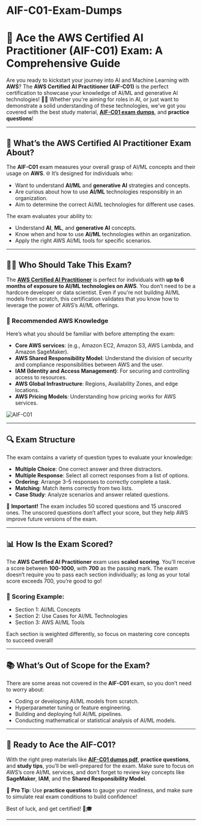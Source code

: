 # AIF-C01-Exam-Dumps
# 🚀 Ace the AWS Certified AI Practitioner (AIF-C01) Exam: A Comprehensive Guide

Are you ready to kickstart your journey into AI and Machine Learning with **AWS**? The **AWS Certified AI Practitioner (AIF-C01)** is the perfect certification to showcase your knowledge of AI/ML and generative AI technologies! 🧠💡 Whether you're aiming for roles in AI, or just want to demonstrate a solid understanding of these technologies, we've got you covered with the best study material, **[AIF-C01 exam dumps](https://www.p2pcerts.com/amazon/aif-c01-dumps.html)**, and **practice questions**!

---

## 📝 What’s the AWS Certified AI Practitioner Exam About?

The **AIF-C01** exam measures your overall grasp of AI/ML concepts and their usage on **AWS**. 🌐 It’s designed for individuals who:
- Want to understand **AI/ML** and **generative AI** strategies and concepts.
- Are curious about how to use **AI/ML** technologies responsibly in an organization.
- Aim to determine the correct AI/ML technologies for different use cases.

The exam evaluates your ability to:
- Understand **AI**, **ML**, and **generative AI** concepts.
- Know when and how to use **AI/ML** technologies within an organization.
- Apply the right AWS AI/ML tools for specific scenarios.

---

## 👨‍💻 Who Should Take This Exam?

The **[AWS Certified AI Practitioner](https://www.p2pcerts.com/amazon/aif-c01-dumps.html)** is perfect for individuals with **up to 6 months of exposure to AI/ML technologies on AWS**. You don’t need to be a hardcore developer or data scientist. Even if you're not building AI/ML models from scratch, this certification validates that you know how to leverage the power of AWS’s AI/ML offerings.

### 🔑 Recommended AWS Knowledge

Here’s what you should be familiar with before attempting the exam:
- **Core AWS services**: (e.g., Amazon EC2, Amazon S3, AWS Lambda, and Amazon SageMaker).
- **AWS Shared Responsibility Model**: Understand the division of security and compliance responsibilities between AWS and the user.
- **IAM (Identity and Access Management)**: For securing and controlling access to resources.
- **AWS Global Infrastructure**: Regions, Availability Zones, and edge locations.
- **AWS Pricing Models**: Understanding how pricing works for AWS services.

![AIF-C01 ](https://github.com/user-attachments/assets/6e91e18e-820f-46a9-b8e1-077717642af6)


---

## 🔍 Exam Structure

The exam contains a variety of question types to evaluate your knowledge:
- **Multiple Choice**: One correct answer and three distractors.
- **Multiple Response**: Select all correct responses from a list of options.
- **Ordering**: Arrange 3–5 responses to correctly complete a task.
- **Matching**: Match items correctly from two lists.
- **Case Study**: Analyze scenarios and answer related questions.

🔔 **Important!** The exam includes 50 scored questions and 15 unscored ones. The unscored questions don’t affect your score, but they help AWS improve future versions of the exam.

---

## 📊 How Is the Exam Scored?

The **AWS Certified AI Practitioner** exam uses **scaled scoring**. You'll receive a score between **100-1000**, with **700** as the passing mark. The exam doesn’t require you to pass each section individually; as long as your total score exceeds 700, you’re good to go!

### 🎯 Scoring Example:
- Section 1: AI/ML Concepts
- Section 2: Use Cases for AI/ML Technologies
- Section 3: AWS AI/ML Tools

Each section is weighted differently, so focus on mastering core concepts to succeed overall!

---

## 📚 What’s Out of Scope for the Exam?

There are some areas not covered in the **AIF-C01** exam, so you don’t need to worry about:
- Coding or developing AI/ML models from scratch.
- Hyperparameter tuning or feature engineering.
- Building and deploying full AI/ML pipelines.
- Conducting mathematical or statistical analysis of AI/ML models.

---

## 🚀 Ready to Ace the AIF-C01?

With the right prep materials like **[AIF-C01 dumps pdf](https://www.p2pcerts.com/amazon/aif-c01-dumps.html)**, **practice questions**, and **study tips**, you’ll be well-prepared for the exam. Make sure to focus on AWS’s core AI/ML services, and don’t forget to review key concepts like **SageMaker**, **IAM**, and the **Shared Responsibility Model**.

🎯 **Pro Tip**: Use **practice questions** to gauge your readiness, and make sure to simulate real exam conditions to build confidence!

Best of luck, and get certified! 💪🎓

---
